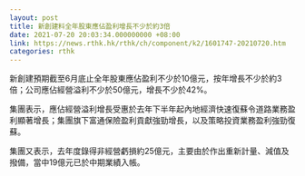 ```yaml
---
layout: post
title: 新創建料全年股東應佔盈利增長不少於約3倍
date: 2021-07-20 20:03:34.000000000 +08:00
link: https://news.rthk.hk/rthk/ch/component/k2/1601747-20210720.htm
categories: rthk
---
```


新創建預期截至6月底止全年股東應佔盈利不少於10億元，按年增長不少於約3倍；公司應佔經營溢利不少於50億元，增長不少於42%。

集團表示，應佔經營溢利增長受惠於去年下半年起內地經濟快速復蘇令道路業務盈利顯著增長；集團旗下富通保險盈利貢獻強勁增長，以及策略投資業務盈利強勁復蘇。

集團又表示，去年度錄得非經營虧損約25億元，主要由於作出重新計量、減值及撥備，當中19億元已於中期業績入帳。
